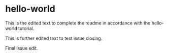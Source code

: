 # hello-world
This is the edited text to complete the readme in accordance with the hello-world tutorial.

This is further edited text to test issue closing.

Final issue edit.

